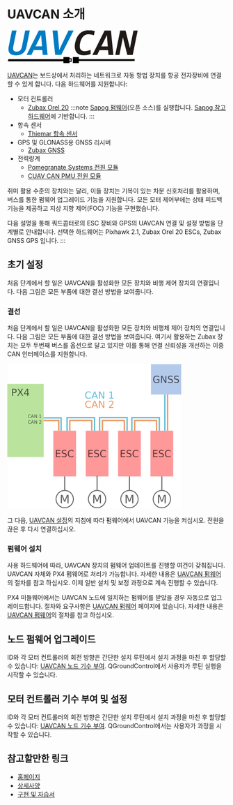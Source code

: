 # UAVCAN 소개

![UAVCAN 로고](../../assets/uavcan/uavcan_logo_transparent.png)

[UAVCAN](http://uavcan.org)는 보드상에서 처리하는 네트워크로 자동 항법 장치를 항공 전자장비에 연결할 수 있게 합니다. 다음 하드웨어를 지원합니다:

* 모터 컨트롤러
  * [Zubax Orel 20](https://zubax.com/product/zubax-orel-20) :::note [Sapog 펌웨어](https://github.com/px4/sapog)(오픈 소스)를 실행합니다. [Sapog 참고 하드웨어](https://github.com/PX4/Hardware/tree/master/sapog_reference_hardware)에 기반합니다.
:::
* 항속 센서
  * [Thiemar 항속 센서](https://github.com/thiemar/airspeed)
* GPS 및 GLONASS용 GNSS 리시버
  * [Zubax GNSS](https://zubax.com/products/gnss_2)
* 전력량계
  * [Pomegranate Systems 전원 모듈](../power_module/pomegranate_systems_pm.md)
  * [CUAV CAN PMU 전원 모듈](../power_module/cuav_can_pmu.md)

취미 활용 수준의 장치와는 달리, 이들 장치는 기복이 있는 차분 신호처리를 활용하며, 버스를 통한 펌웨어 업그레이드 기능을 지원합니다. 모든 모터 제어부에는 상태 피드백 기능을 제공하고 지상 지향 제어(FOC) 기능을 구현했습니다.

다음 설명을 통해 쿼드콥터로의 ESC 장비와 GPS의 UAVCAN 연결 및 설정 방법을 단계별로 안내합니다. 선택한 하드웨어는  Pixhawk 2.1, Zubax Orel 20 ESCs, Zubax GNSS GPS 입니다.
:::

## 초기 설정

처음 단계에서 할 일은 UAVCAN을 활성화한 모든 장치와 비행 제어 장치의 연결입니다. 다음 그림은 모든 부품에 대한 결선 방법을 보여줍니다.

### 결선

처음 단계에서 할 일은 UAVCAN을 활성화한 모든 장치와 비행체 제어 장치의 연결입니다. 다음 그림은 모든 부품에 대한 결선 방법을 보여줍니다. 여기서 활용하는 Zubax 장치는 모두 두번째 버스를 옵션으로 달고 있지만 이를 통해 연결 신뢰성을 개선하는 이중 CAN 인터페이스를 지원합니다.

![UAVCAN 결선](../../assets/uavcan/uavcan_wiring.png)

그 다음, [UAVCAN 설정](../uavcan/node_enumeration.md)의 지침에 따라 펌웨어에서 UAVCAN 기능을 켜십시오. 전원을 끊은 후 다시 연결하십시오.

### 펌웨어 설치

사용 하드웨어에 따라, UAVCAN 장치의 펌웨어 업데이트를 진행할 여건이 갖춰집니다. UAVCAN 자체와 PX4 펌웨어로 처리가 가능합니다. 자세한 내용은 [UAVCAN 펌웨어](../uavcan/node_firmware.md)의 절차를 참고 하십시오. 이제 일반 설치 및 보정 과정으로 계속 진행할 수 있습니다.

PX4 미들웨어에서는 UAVCAN 노드에 일치하는 펌웨어를 받았을 경우 자동으로 업그레이드합니다. 절차와 요구사항은 [UAVCAN 펌웨어](../uavcan/node_firmware.md) 페이지에 있습니다. 자세한 내용은 [UAVCAN 펌웨어](../uavcan/node_firmware.md)의 절차를 참고 하십시오.

## 노드 펌웨어 업그레이드

ID와 각 모터 컨트롤러의 회전 방향은 간단한 설치 루틴에서 설치 과정을 마친 후 할당할 수 있습니다: [UAVCAN 노드 기수 부여](../uavcan/node_enumeration.md). QGroundControl에서 사용자가 루틴 실행을 시작할 수 있습니다.

## 모터 컨트롤러 기수 부여 및 설정

ID와 각 모터 컨트롤러의 회전 방향은 간단한 설치 루틴에서 설치 과정을 마친 후 할당할 수 있습니다: [UAVCAN 노드 기수 부여](../uavcan/node_enumeration.md). QGroundControl에서는 사용자가 과정을 시작할 수 있습니다.

## 참고할만한 링크

* [홈페이지](http://uavcan.org)
* [상세사양](https://uavcan.org/specification/)
* [구현 및 자습서](http://uavcan.org/Implementations)
